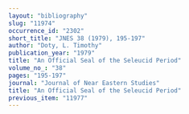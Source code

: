 ```yaml
---
layout: "bibliography"
slug: "11974"
occurrence_id: "2302"
short_title: "JNES 38 (1979), 195-197"
author: "Doty, L. Timothy"
publication_year: "1979"
title: "An Official Seal of the Seleucid Period"
volume_no_: "38"
pages: "195-197"
journal: "Journal of Near Eastern Studies"
title: "An Official Seal of the Seleucid Period"
previous_item: "11977"
---
```


